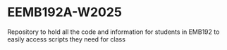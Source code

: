 # EEMB192A-W2025
Repository to hold all the code and information for students in EMB192 to easily access scripts they need for class
